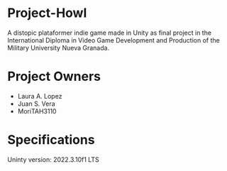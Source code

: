 # Project-Howl
A distopic plataformer indie game made in Unity as final project in the International Diploma in Video Game Development and Production of the Military University Nueva Granada.

# Project Owners
* Laura A. Lopez
* Juan S. Vera
* MoriTAH3110

# Specifications
Uninty version: 2022.3.10f1 LTS
